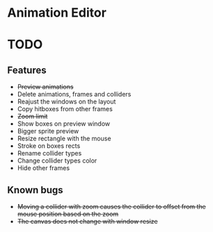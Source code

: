 # Animation Editor

# TODO

## Features
- ~~Preview animations~~
- Delete animations, frames and colliders
- Reajust the windows on the layout
- Copy hitboxes from other frames
- ~~Zoom limit~~
- Show boxes on preview window
- Bigger sprite preview
- Resize rectangle with the mouse
- Stroke on boxes rects
- Rename collider types
- Change collider types color
- Hide other frames

## Known bugs
- ~~Moving a collider with zoom causes the collider to offset from the mouse position based on the zoom~~
- ~~The canvas does not change with window resize~~